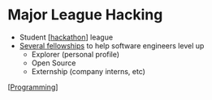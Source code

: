 # Major League Hacking

- Student [[hackathon]] league
- [Several fellowships](fellowship.mlh.io) to help software engineers level up
  - Explorer (personal profile)
  - Open Source
  - Externship (company interns, etc)

[[Programming]]

[//begin]: # "Autogenerated link references for markdown compatibility"
[hackathon]: hackathon "Hackathon"
[Programming]: programming "Programming"
[//end]: # "Autogenerated link references"